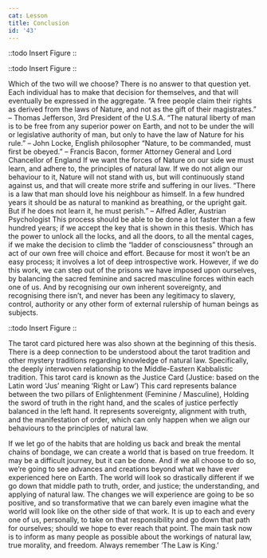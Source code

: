 ```yaml
---
cat: Lesson
title: Conclusion
id: '43'
---
```


::todo
Insert Figure
::

::todo
Insert Figure
::

Which of the two will we choose? There is no answer to that question yet. Each individual has
to make that decision for themselves, and that will eventually be expressed in the aggregate.
“A free people claim their rights as derived from the laws of Nature, and not as the gift of
their magistrates.” – Thomas Jefferson, 3rd President of the U.S.A.
“The natural liberty of man is to be free from any superior power on Earth, and not to be
under the will or legislative authority of man, but only to have the law of Nature for his rule.”
– John Locke, English philosopher
“Nature, to be commanded, must first be obeyed.” – Francis Bacon, former Attorney General
and Lord Chancellor of England
If we want the forces of Nature on our side we must learn, and adhere to, the principles of
natural law. If we do not align our behaviour to it, Nature will not stand with us, but will
continuously stand against us, and that will create more strife and suffering in our lives.
“There is a law that man should love his neighbour as himself. In a few hundred years it
should be as natural to mankind as breathing, or the upright gait. But if he does not learn it,
he must perish.” – Alfred Adler, Austrian Psychologist
This process should be able to be done a lot faster than a few hundred years; if we accept the
key that is shown in this thesis. Which has the power to unlock all the locks, and all the doors,
to all the mental cages, if we make the decision to climb the “ladder of consciousness”
through an act of our own free will choice and effort. Because for most it won’t be an easy
process; it involves a lot of deep introspective work. However, if we do this work, we can step
out of the prisons we have imposed upon ourselves, by balancing the sacred feminine and
sacred masculine forces within each one of us. And by recognising our own inherent
sovereignty, and recognising there isn’t, and never has been any legitimacy to slavery,
control, authority or any other form of external rulership of human beings as subjects.

::todo
Insert Figure
::

The tarot card pictured here was also shown at the beginning
of this thesis. There is a deep connection to be understood
about the tarot tradition and other mystery traditions
regarding knowledge of natural law. Specifically, the deeply
interwoven relationship to the Middle-Eastern Kabbalistic
tradition.
This tarot card is known as the Justice Card (Justice: based on
the Latin word ‘Jus’ meaning ‘Right or Law’) This card
represents balance between the two pillars of Enlightenment
(Feminine / Masculine), Holding the sword of truth in the
right hand, and the scales of justice perfectly balanced in the
left hand. It represents sovereignty, alignment with truth, and
the manifestation of order, which can only happen when we
align our behaviours to the principles of natural law.

If we let go of the habits that are holding us back and break the mental chains of bondage, we
can create a world that is based on true freedom. It may be a difficult journey, but it can be
done. And if we all choose to do so, we’re going to see advances and creations beyond what
we have ever experienced here on Earth. The world will look so drastically different if we go
down that middle path to truth, order, and justice; the understanding, and applying of natural
law. The changes we will experience are going to be so positive, and so transformative that
we can barely even imagine what the world will look like on the other side of that work.
It is up to each and every one of us, personally, to take on that responsibility and go down that
path for ourselves; should we hope to ever reach that point.
The main task now is to inform as many people as possible about the workings of natural law,
true morality, and freedom. Always remember ‘The Law is King.’

